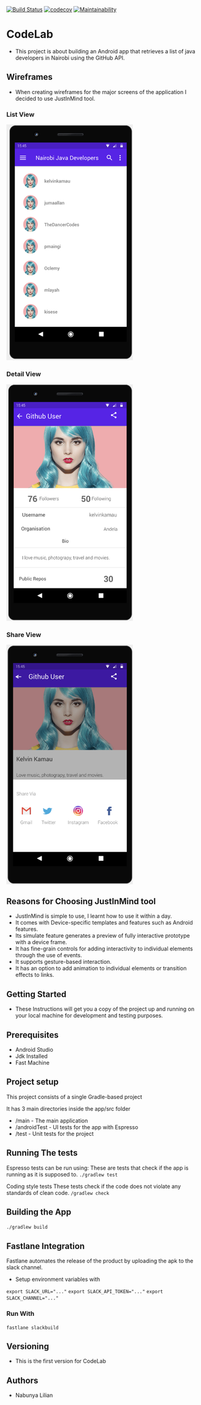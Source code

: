 [![Build Status](https://travis-ci.org/NabunyaLilian/ConvergeCodeLab.svg?branch=develop)](https://travis-ci.org/NabunyaLilian/ConvergeCodeLab) [![codecov](https://codecov.io/gh/NabunyaLilian/ConvergeCodeLab/branch/develop/graph/badge.svg)](https://codecov.io/gh/NabunyaLilian/ConvergeCodeLab) [![Maintainability](https://api.codeclimate.com/v1/badges/bfb511ffb9102ad9fbf5/maintainability)](https://codeclimate.com/github/NabunyaLilian/ConvergeCodeLab/maintainability)

# CodeLab
- This project is about building an Android app that retrieves a list of java developers in Nairobi using the GitHub API.

## Wireframes
- When creating wireframes for the major screens of the application I decided to use JustInMind tool.

### List View
<img src="wireframe/Screen 1.png" width="330px" alt="screen 1">

### Detail View
<img src="wireframe/Screen 4.png" width="330px" alt="screen 1">

### Share View
<img src="wireframe/Screen 3.png" width="330px" alt="screen 1">

## Reasons for Choosing JustInMind tool
- JustInMind is simple to use, I learnt how to use it within a day.
- It comes with Device-specific templates and features such as Android features.
- Its simulate feature generates a preview of fully interactive prototype with a device frame.
- It has fine-grain controls for adding interactivity to individual elements through the use of events.
- It supports gesture-based interaction.
- It has an option to add animation to individual elements or transition effects to links.

## Getting Started
- These Instructions will get you a copy of the project up and running on your local machine for development and testing purposes.

## Prerequisites
- Android Studio
- Jdk Installed
- Fast Machine

## Project setup
This project consists of a single Gradle-based project

It has 3 main directories inside the app/src folder

- /main - The main application
- /androidTest - UI tests for the app with Espresso
- /test - Unit tests for the project

## Running The tests
Espresso tests can be run using:
These are tests that check if the app is running as it is supposed to.
`./gradlew test`

Coding style tests
These tests check if the code does not violate any standards of clean code.
`/gradlew check`

## Building the App
`./gradlew build`

## Fastlane Integration
Fastlane automates the release of the product by uploading the apk to the slack channel.

- Setup environment variables with

`export SLACK_URL="..."`
`export SLACK_API_TOKEN="..."`
`export SLACK_CHANNEL="..."`


### Run With

`fastlane slackbuild`

## Versioning

- This is the first version for CodeLab

## Authors
- Nabunya Lilian



